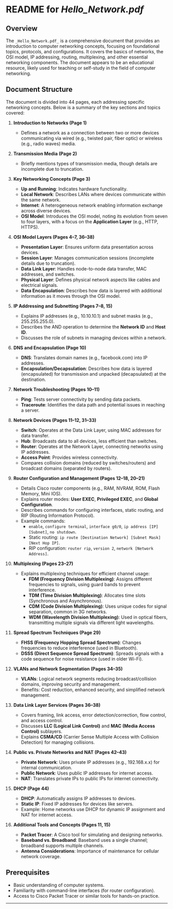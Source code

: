 # README for _Hello_Network.pdf_

## Overview
The `_Hello_Network.pdf_` is a comprehensive document that provides an introduction to computer networking concepts, focusing on foundational topics, protocols, and configurations. It covers the basics of networks, the OSI model, IP addressing, routing, multiplexing, and other essential networking components. The document appears to be an educational resource, likely used for teaching or self-study in the field of computer networking.

## Document Structure
The document is divided into 44 pages, each addressing specific networking concepts. Below is a summary of the key sections and topics covered:

1. **Introduction to Networks (Page 1)**
   - Defines a network as a connection between two or more devices communicating via wired (e.g., twisted pair, fiber optic) or wireless (e.g., radio waves) media.

2. **Transmission Media (Page 2)**
   - Briefly mentions types of transmission media, though details are incomplete due to truncation.

3. **Key Networking Concepts (Page 3)**
   - **Up and Running**: Indicates hardware functionality.
   - **Local Network**: Describes LANs where devices communicate within the same network.
   - **Internet**: A heterogeneous network enabling information exchange across diverse devices.
   - **OSI Model**: Introduces the OSI model, noting its evolution from seven to four layers, with a focus on the **Application Layer** (e.g., HTTP, HTTPS).

4. **OSI Model Layers (Pages 4–7, 36–38)**
   - **Presentation Layer**: Ensures uniform data presentation across devices.
   - **Session Layer**: Manages communication sessions (incomplete details due to truncation).
   - **Data Link Layer**: Handles node-to-node data transfer, MAC addresses, and switches.
   - **Physical Layer**: Defines physical network aspects like cables and electrical signals.
   - **Data Encapsulation**: Describes how data is layered with additional information as it moves through the OSI model.

5. **IP Addressing and Subnetting (Pages 7–8, 15)**
   - Explains IP addresses (e.g., 10.10.10.1) and subnet masks (e.g., 255.255.255.0).
   - Describes the AND operation to determine the **Network ID** and **Host ID**.
   - Discusses the role of subnets in managing devices within a network.

6. **DNS and Encapsulation (Page 10)**
   - **DNS**: Translates domain names (e.g., facebook.com) into IP addresses.
   - **Encapsulation/Decapsulation**: Describes how data is layered (encapsulated) for transmission and unpacked (decapsulated) at the destination.

7. **Network Troubleshooting (Pages 10–11)**
   - **Ping**: Tests server connectivity by sending data packets.
   - **Traceroute**: Identifies the data path and potential issues in reaching a server.

8. **Network Devices (Pages 11–12, 31–33)**
   - **Switch**: Operates at the Data Link Layer, using MAC addresses for data transfer.
   - **Hub**: Broadcasts data to all devices, less efficient than switches.
   - **Router**: Operates at the Network Layer, connecting networks using IP addresses.
   - **Access Point**: Provides wireless connectivity.
   - Compares collision domains (reduced by switches/routers) and broadcast domains (separated by routers).

9. **Router Configuration and Management (Pages 12–18, 20–21)**
   - Details Cisco router components (e.g., RAM, NVRAM, ROM, Flash Memory, Mini IOS).
   - Explains router modes: **User EXEC**, **Privileged EXEC**, and **Global Configuration**.
   - Describes commands for configuring interfaces, static routing, and RIP (Routing Information Protocol).
   - Example commands:
     - `enable`, `configure terminal`, `interface g0/0`, `ip address [IP] [Subnet]`, `no shutdown`.
     - Static routing: `ip route [Destination Network] [Subnet Mask] [Next Hop IP]`.
     - RIP configuration: `router rip`, `version 2`, `network [Network Address]`.

10. **Multiplexing (Pages 23–27)**
    - Explains multiplexing techniques for efficient channel usage:
      - **FDM (Frequency Division Multiplexing)**: Assigns different frequencies to signals, using guard bands to prevent interference.
      - **TDM (Time Division Multiplexing)**: Allocates time slots (Synchronous and Asynchronous).
      - **CDM (Code Division Multiplexing)**: Uses unique codes for signal separation, common in 3G networks.
      - **WDM (Wavelength Division Multiplexing)**: Used in optical fibers, transmitting multiple signals via different light wavelengths.

11. **Spread Spectrum Techniques (Page 29)**
    - **FHSS (Frequency Hopping Spread Spectrum)**: Changes frequencies to reduce interference (used in Bluetooth).
    - **DSSS (Direct Sequence Spread Spectrum)**: Spreads signals with a code sequence for noise resistance (used in older Wi-Fi).

12. **VLANs and Network Segmentation (Pages 34–35)**
    - **VLANs**: Logical network segments reducing broadcast/collision domains, improving security and management.
    - Benefits: Cost reduction, enhanced security, and simplified network management.

13. **Data Link Layer Services (Pages 36–38)**
    - Covers framing, link access, error detection/correction, flow control, and access control.
    - Discusses **LLC (Logical Link Control)** and **MAC (Media Access Control)** sublayers.
    - Explains **CSMA/CD** (Carrier Sense Multiple Access with Collision Detection) for managing collisions.

14. **Public vs. Private Networks and NAT (Pages 42–43)**
    - **Private Network**: Uses private IP addresses (e.g., 192.168.x.x) for internal communication.
    - **Public Network**: Uses public IP addresses for internet access.
    - **NAT**: Translates private IPs to public IPs for internet connectivity.

15. **DHCP (Page 44)**
    - **DHCP**: Automatically assigns IP addresses to devices.
    - **Static IP**: Fixed IP addresses for devices like servers.
    - Example: Home networks use DHCP for dynamic IP assignment and NAT for internet access.

16. **Additional Tools and Concepts (Pages 11, 15)**
    - **Packet Tracer**: A Cisco tool for simulating and designing networks.
    - **Baseband vs. Broadband**: Baseband uses a single channel; broadband supports multiple channels.
    - **Antenna Considerations**: Importance of maintenance for cellular network coverage.

 

## Prerequisites
- Basic understanding of computer systems.
- Familiarity with command-line interfaces (for router configuration).
- Access to Cisco Packet Tracer or similar tools for hands-on practice.

 

 
---
 
